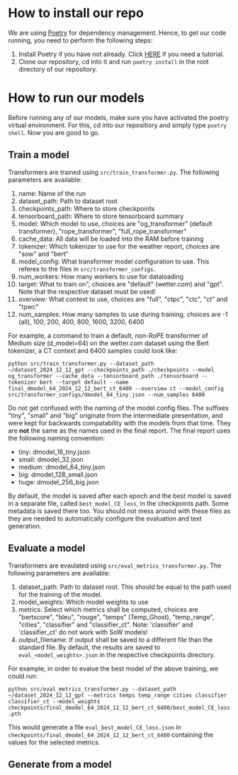 # How to install our repo
We are using [Poetry](https://python-poetry.org/) for dependency management. Hence, to get our code running, you need to perform the following steps:
1. Install Poetry if you have not already. Click [HERE](https://python-poetry.org/docs/#installing-with-the-official-installer) if you need a tutorial.
2. Clone our repository, cd into it and run `poetry install` in the root directory of our repository.

# How to run our models
Before running any of our models, make sure you have activated the poetry virtual environment. For this, cd into our repositiory and simply type `poetry shell`. Now you are good to go.

## Train a model
Transformers are trained using `src/train_transformer.py`. The following parameters are available:
1. name: Name of the run
2. dataset_path: Path to dataset root
3. checkpoints_path: Where to store checkpoints
4. tensorboard_path: Where to store tensorboard summary
5. model: Which model to use, choices are "og_transformer" (default transformer), "rope_transformer", "full_rope_transformer"
6. cache_data: All data will be loaded into the RAM before training
7. tokenizer: Which tokenizer to use for the weather report, choices are "sow" and "bert"
8. model_config: What transformer model configuration to use. This referes to the files in `src/transformer_configs`.
9. num_workers: How many workers to use for dataloading
10. target: What to train on", choices are "default" (wetter.com) and "gpt". Note that the respective dataset must be used!
11. overview: What context to use, choices are "full", "ctpc", "ctc", "ct" and "tpwc"
12. num_samples: How many samples to use during training, choices are -1 (all), 100, 200, 400, 800, 1600, 3200, 6400


For example, a command to train a default, non-RoPE transformer of Medium size (d_model=64) on the wetter.com dataset using the Bert tokenizer, a CT context and 6400 samples could look like:

`python src/train_transformer.py --dataset_path ~/dataset_2024_12_12_gpt --checkpoints_path ./checkpoints --model og_transformer --cache_data --tensorboard_path ./tensorboard --tokenizer bert --target default --name final_dmodel_64_2024_12_12_bert_ct_6400 --overview ct --model_config src/transformer_configs/dmodel_64_tiny.json --num_samples 6400`

Do not get confused with the naming of the model config files. The suffixes "tiny", "small" and "big" originate from the intermediate presentation, and were kept for backwards compatability with the models from that time. They are **not** the same as the names used in the final report. The final report uses the following naming convention:
- tiny: dmodel_16_tiny.json
- small: dmodel_32.json
- medium: dmodel_64_tiny.json
- big: dmodel_128_small.json
- huge: dmodel_256_big.json

By default, the model is saved after each epoch and the best model is saved in a separate file, called `best_model_CE_loss`, in the checkpoints path. Some metadata is saved there too. You should not mess around with these files as they are needed to automatically configure the evaluation and text generation.

## Evaluate a model
Transformers are evaulated using `src/eval_metrics_transformer.py`. The following parameters are available:
1. dataset_path: Path to dataset root. This should be equal to the path used for the training of the model.
2. model_weights: Which model weights to use
3. metrics: Select which metrics shall be computed, choices are "bertscore", "bleu", "rouge", "temps" (Temp_Ghost), "temp_range", "cities", "classifier" and "classifier_ct". Note: 'classifier' and 'classifier_ct' do not work with SoW models!
4. output_filename: If output shall be saved to a different file than the standard file. By default, the results are saved to `eval_<model_weights>.json` in the respective checkpoints directory.


For example, in order to evalue the best model of the above training, we could run:

`python src/eval_metrics_transformer.py --dataset_path ~/dataset_2024_12_12_gpt --metrics temps temp_range cities classifier classifier_ct --model_weights checkpoints/final_dmodel_64_2024_12_12_bert_ct_6400/best_model_CE_loss.pth`

This would generate a file `eval_best_model_CE_loss.json` in `checkpoints/final_dmodel_64_2024_12_12_bert_ct_6400` containing the values for the selected metrics.

## Generate from a model

